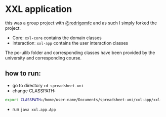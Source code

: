 # XXL application

this was a group project with [@rodrigomfc](https://github.com/rodrigomfc) and as such I simply forked the project.

* Core: `xxl-core` contains the domain classes
* Interaction: `xxl-app` contains the user interaction classes

The po-uilib folder and corresponding classes have been provided by the university and corresponding course.

## how to run:
- go to directory `cd spreadsheet-uni`
- change CLASSPATH:
```bash
export CLASSPATH=/home/user-name/Documents/spreadsheet-uni/xxl-app/xxl-app.jar:/home/user-name/Documents/spreadsheet-uni/xxl-core/xxl-core.jar:/home/user-name/Documents/winfiles/spreadsheet-uni/po-uilib.jar
```
- run `java xxl.app.App`

